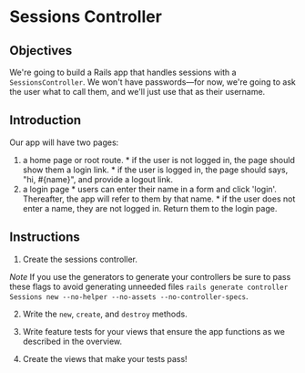 # Sessions Controller

## Objectives

We're going to build a Rails app that handles sessions with a `SessionsController`. We won't have passwords—for now, we're going to ask the user what to call them, and we'll just use that as their username.

## Introduction

Our app will have two pages:
  1. a home page or root route.
    * if the user is not logged in, the page should show them a login link.
    * if the user is logged in, the page should says, "hi, #{name}", and provide a logout link.
  2. a login page
    * users can enter their name in a form and click 'login'. Thereafter, the app will refer to them by that name.
    * if the user does not enter a name, they are not logged in. Return them to the login page.

## Instructions

1. Create the sessions controller.

*Note* If you use the generators to generate your controllers be sure to pass these flags to avoid generating unneeded files `rails generate controller Sessions new --no-helper --no-assets --no-controller-specs`.

2. Write the `new`, `create`, and `destroy` methods.

3. Write feature tests for your views that ensure the app functions as we described in the overview.

4. Create the views that make your tests pass!
